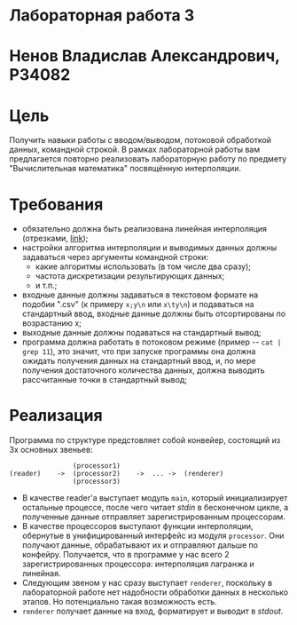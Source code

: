 
# Лабораторная работа 3
Ненов Владислав Александрович, P34082
=====

# Цель
Получить навыки работы с вводом/выводом, потоковой обработкой данных, командной строкой.
В рамках лабораторной работы вам предлагается повторно реализовать лабораторную работу по предмету "Вычислительная математика" посвящённую интерполяции.

# Требования
- обязательно должна быть реализована линейная интерполяция (отрезками, [link](https://en.wikipedia.org/wiki/Linear_interpolation));
- настройки алгоритма интерполяции и выводимых данных должны задаваться через аргументы командной строки:
    - какие алгоритмы использовать (в том числе два сразу);
    - частота дискретизации результирующих данных;
    - и т.п.;
- входные данные должны задаваться в текстовом формате на подобии ".csv" (к примеру `x;y\n` или `x\ty\n`) и подаваться на стандартный ввод, входные данные должны быть отсортированы по возрастанию x;
- выходные данные должны подаваться на стандартный вывод;
- программа должна работать в потоковом режиме (пример -- `cat | grep 11`), это значит, что при запуске программы она должна ожидать получения данных на стандартный ввод, и, по мере получения достаточного количества данных, должна выводить рассчитанные точки в стандартный вывод;

# Реализация
Программа по структуре предстовляет собой конвейер, состоящий из 3х основных звеньев:
```
                (processor1)
(reader)    ->  (processor2)    ->  ... ->  (renderer)
                (processor3)
``` 

- В качестве reader'а выступает модуль `main`, который инициализирует остальные процессе, после чего читает *stdin* в бесконечном цикле, а полученные данные отправляет зарегистрированным процессорам.
- В качестве процессоров выступают функции интерполяции, обернутые в унифицированный интерфейс из модуля `processor`. Они получают данные, обрабатывают их и отправляют дальше по конфейру. Получается, что в программе у нас всего 2 зарегистрированных процессора: интерполяция лагранжа и линейная.
- Следующим звеном у нас сразу выступает `renderer`, поскольку в лабораторной работе нет надобности обработки данных в несколько этапов. Но потенциально такая возможность есть.
- `renderer` получает данные на вход, форматирует и выводит в *stdout*.
